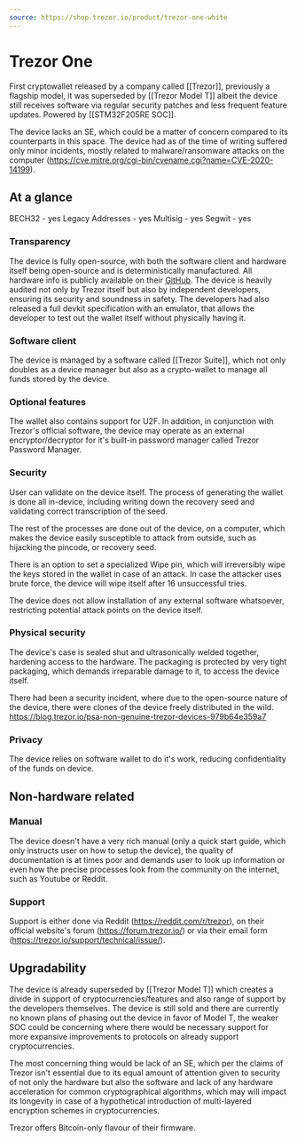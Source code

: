```yaml
---
source: https://shop.trezor.io/product/trezor-one-white
---
```

# Trezor One
First cryptowallet released by a company called [[Trezor]], previously a flagship model, it was superseded by [[Trezor Model T]] albeit the device still receives software via regular security patches and less frequent feature updates. Powered by [[STM32F205RE SOC]].

The device lacks an SE, which could be a matter of concern compared to its counterparts in this space. The device had as of the time of writing suffered only minor incidents, mostly related to malware/ransomware attacks on the computer (https://cve.mitre.org/cgi-bin/cvename.cgi?name=CVE-2020-14199).

## At a glance
BECH32 - yes
Legacy Addresses - yes
Multisig - yes
Segwit - yes

### Transparency

The device is fully open-source, with both the software client and hardware itself being open-source and is deterministically manufactured. All hardware info is publicly available on their [GitHub](https://github.com/trezor/trezor-hardware/). The device is heavily audited not only by Trezor itself but also by independent developers, ensuring its security and soundness in safety. 
The developers had also released a full devkit specification with an emulator, that allows the developer to test out the wallet itself without physically having it.

### Software client
The device is managed by a software called [[Trezor Suite]], which not only doubles as a device manager but also as a crypto-wallet to manage all funds stored by the device.

### Optional features
The wallet also contains support for U2F. In addition, in conjunction with Trezor's official software, the device may operate as an external encryptor/decryptor for it's built-in password manager called Trezor Password Manager.

### Security
User can validate on the device itself. The process of generating the wallet is done all in-device, including writing down the recovery seed and validating correct transcription of the seed.

The rest of the processes are done out of the device, on a computer, which makes the device easily susceptible to attack from outside, such as hijacking the pincode, or recovery seed. 

There is an option to set a specialized Wipe pin, which will irreversibly wipe the keys stored in the wallet in case of an attack. In case the attacker uses brute force, the device will wipe itself after 16 unsuccessful tries.

The device does not allow installation of any external software whatsoever, restricting potential attack points on the device itself.

### Physical security

The device's case is sealed shut and ultrasonically welded together, hardening access to the hardware. The packaging is protected by very tight packaging, which demands irreparable damage to it, to access the device itself.

There had been a security incident, where due to the open-source nature of the device, there were clones of the device freely distributed in the wild.
https://blog.trezor.io/psa-non-genuine-trezor-devices-979b64e359a7

### Privacy
The device relies on software wallet to do it's work, reducing confidentiality of the funds on device.

## Non-hardware related

### Manual
The device doesn't have a very rich manual (only a quick start guide, which only instructs user on how to setup the device), the quality of documentation is at times poor and demands user to look up information or even how the precise processes look from the community on the internet, such as Youtube or Reddit.

### Support
Support is either done via Reddit (https://reddit.com/r/trezor), on their official website's forum (https://forum.trezor.io/) or via their email form (https://trezor.io/support/technical/issue/).

## Upgradability
The device is already superseded by [[Trezor Model T]] which creates a divide in support of cryptocurrencies/features and also range of support by the developers themselves. The device is still sold and there are currently no known plans of phasing out the device in favor of Model T, the weaker SOC could be concerning where there would be necessary support for more expansive improvements to protocols on already support cryptocurrencies.

The most concerning thing would be lack of an SE, which per the claims of Trezor isn't essential due to its equal amount of attention given to security of not only the hardware but also the software and lack of any hardware acceleration for common cryptographical algorithms, which may will impact its longevity in case of a hypothetical introduction of multi-layered encryption schemes in cryptocurrencies. 

Trezor offers Bitcoin-only flavour of their firmware.